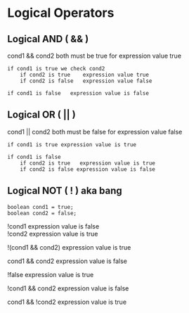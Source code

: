 # Logical Operators 


## Logical AND  ( && )

cond1 && cond2    both must be true for expression value true

```
if cond1 is true we check cond2
	if cond2 is true 	expression value true
	if cond2 is false 	expression value false
```
```
if cond1 is false   expression value is false  
```

## Logical OR  ( || )
cond1 || cond2    both must be false for expression value false 

```
if cond1 is true expression value is true
```

```
if cond1 is false 
	if cond2 is true   expression value is true
	if cond2 is false expression value is false
```
	
## Logical NOT ( ! )  aka bang
```
boolean cond1 = true;
boolean cond2 = false;
```

!cond1  expression value is false  
!cond2  expression value is true

!(cond1 && cond2)     expression value is true

cond1 && cond2       expression value is false

!false					expression value is true

!cond1 && cond2       expression value is false  

cond1 && !cond2 		expression value is true 
